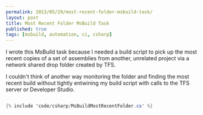```yaml
---
permalink: 2013/05/29/most-recent-folder-msbuild-task/
layout: post
title: Most Recent Folder MsBuild Task
published: true
tags: [msbuild, automation, ci, csharp]
---
```


I wrote this MsBuild task because I needed a build script to pick up the
most recent copies of a set of assemblies from another, unrelated project via
a network shared drop folder created by TFS.

I couldn't think of another way monitoring the folder and finding the most
recent build without tightly entwining my build script with calls to the
TFS server or Developer Studio.

```csharp

{% include 'code/csharp/MsBuildMostRecentFolder.cs' %}

```
